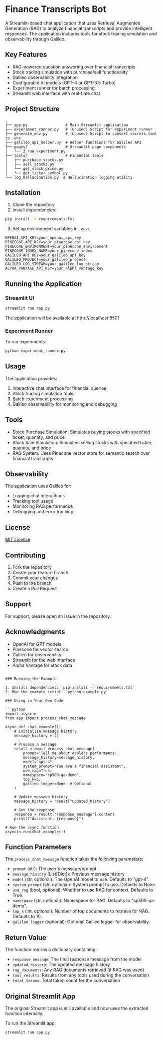 # Finance Transcripts Bot

A Streamlit-based chat application that uses Retrieval Augmented Generation (RAG) to analyze financial transcripts and provide intelligent responses. The application includes tools for stock trading simulation and observability through Galileo.

## Key Features

- RAG-powered question answering over financial transcripts
- Stock trading simulation with purchase/sell functionality
- Galileo observability integration
- Configurable AI models (GPT-4 or GPT-3.5 Turbo)
- Experiment runner for batch processing
- Streamlit web interface with real-time chat

## Project Structure

```
.
├── app.py                 # Main Streamlit application
├── experiment_runner.py   # (Unused) Script for experiment runner 
├── generate_env.py        # (Unused) Script to convert secrets.toml to .env
├── galileo_api_helper.py  # Helper functions for Galileo API
├── pages/                 # Streamlit page components
│   └── 2_run_experiment.py
├── tools/                 # Financial tools
│   ├── purchase_stocks.py
│   ├── sell_stocks.py
│   └── get_stock_price.py
│   └── get_ticker_symbol.py
└── log_hallucination.py  # Hallucination logging utility
```

## Installation

1. Clone the repository
2. Install dependencies:

```bash
pip install -r requirements.txt
```

3. Set up environment variables in `.env`:

```env
OPENAI_API_KEY=your_openai_api_key
PINECONE_API_KEY=your_pinecone_api_key
PINECONE_ENVIRONMENT=your_pinecone_environment
PINECONE_INDEX_NAME=your_pinecone_index
GALILEO_API_KEY=your_galileo_api_key
GALILEO_PROJECT=your_galileo_project
GALILEO_LOG_STREAM=your_galileo_log_stream
ALPHA_VANTAGE_API_KEY=your_alpha_vantage_key
```

## Running the Application

### Streamlit UI

```bash
streamlit run app.py
```

The application will be available at http://localhost:8501

### Experiment Runner

To run experiments:

```bash
python experiment_runner.py
```

## Usage

The application provides:

1. Interactive chat interface for financial queries
2. Stock trading simulation tools
3. Batch experiment processing
4. Galileo observability for monitoring and debugging

## Tools

- Stock Purchase Simulation: Simulates buying stocks with specified ticker, quantity, and price
- Stock Sale Simulation: Simulates selling stocks with specified ticker, quantity, and price
- RAG System: Uses Pinecone vector store for semantic search over financial transcripts

## Observability

The application uses Galileo for:
- Logging chat interactions
- Tracking tool usage
- Monitoring RAG performance
- Debugging and error tracking

## License

[MIT License](LICENSE)

## Contributing

1. Fork the repository
2. Create your feature branch
3. Commit your changes
4. Push to the branch
5. Create a Pull Request

## Support

For support, please open an issue in the repository.

## Acknowledgments

- OpenAI for GPT models
- Pinecone for vector search
- Galileo for observability
- Streamlit for the web interface
- Alpha Vantage for stock data
```

### Running the Example

1. Install dependencies: `pip install -r requirements.txt`
2. Run the example script: `python example.py`

### Using in Your Own Code

```python
import asyncio
from app import process_chat_message

async def chat_example():
    # Initialize message history
    message_history = []
    
    # Process a message
    result = await process_chat_message(
        prompt="Tell me about Apple's performance",
        message_history=message_history,
        model="gpt-4",
        system_prompt="You are a financial assistant",
        use_rag=True,
        namespace="sp500-qa-demo",
        top_k=5,
        galileo_logger=None  # Optional
    )
    
    # Update message history
    message_history = result["updated_history"]
    
    # Get the response
    response = result["response_message"].content
    print(f"Assistant: {response}")

# Run the async function
asyncio.run(chat_example())
```

## Function Parameters

The `process_chat_message` function takes the following parameters:

- `prompt` (str): The user's message/prompt
- `message_history` (List[Dict]): Previous message history
- `model` (str, optional): The OpenAI model to use. Defaults to "gpt-4".
- `system_prompt` (str, optional): System prompt to use. Defaults to None.
- `use_rag` (bool, optional): Whether to use RAG for context. Defaults to True.
- `namespace` (str, optional): Namespace for RAG. Defaults to "sp500-qa-demo".
- `top_k` (int, optional): Number of top documents to retrieve for RAG. Defaults to 10.
- `galileo_logger` (optional): Optional Galileo logger for observability.

## Return Value

The function returns a dictionary containing:

- `response_message`: The final response message from the model
- `updated_history`: The updated message history
- `rag_documents`: Any RAG documents retrieved (if RAG was used)
- `tool_results`: Results from any tools used during the conversation
- `total_tokens`: Total token count for the conversation

## Original Streamlit App

The original Streamlit app is still available and now uses the extracted function internally.

To run the Streamlit app:

```
streamlit run app.py
``` 